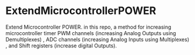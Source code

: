 # ExtendMicrocontrollerPOWER
Extend Microcontroller POWER. in this repo, a method for increasing microcontroller timer PWM channels (increasing Analog Outputs using Demultiplexes) , ADC channels (increasing Analog Inputs using Multiplexes) , and Shift registers (increase digital Outputs).
